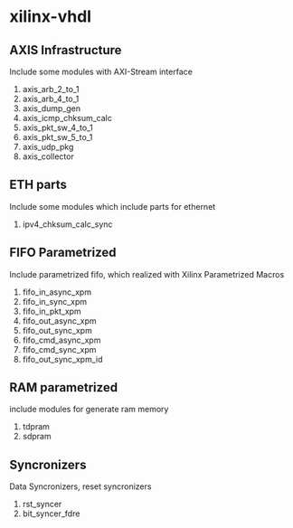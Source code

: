 # xilinx-vhdl

## AXIS Infrastructure

Include some modules with AXI-Stream interface
1. axis_arb_2_to_1
2. axis_arb_4_to_1
3. axis_dump_gen
4. axis_icmp_chksum_calc
5. axis_pkt_sw_4_to_1
6. axis_pkt_sw_5_to_1
7. axis_udp_pkg
8. axis_collector

## ETH parts

Include some modules which include parts for ethernet 
1. ipv4_chksum_calc_sync

## FIFO Parametrized
Include parametrized fifo, which realized with Xilinx Parametrized Macros
1. fifo_in_async_xpm
2. fifo_in_sync_xpm
3. fifo_in_pkt_xpm
4. fifo_out_async_xpm
5. fifo_out_sync_xpm
6. fifo_cmd_async_xpm
7. fifo_cmd_sync_xpm
8. fifo_out_sync_xpm_id

## RAM parametrized
include modules for generate ram memory
1. tdpram
2. sdpram


## Syncronizers
Data Syncronizers, reset syncronizers
1. rst_syncer
2. bit_syncer_fdre